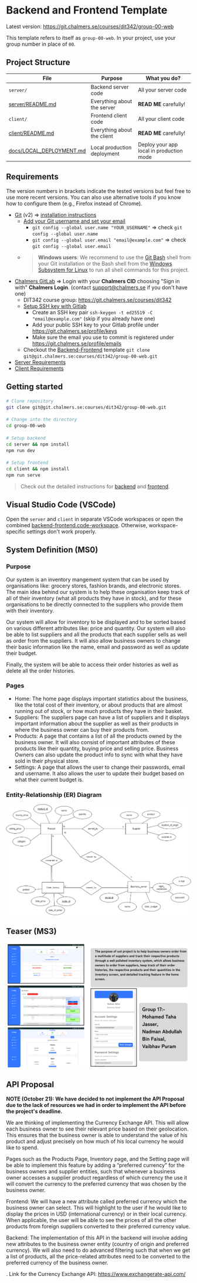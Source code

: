 # Backend and Frontend Template

Latest version: https://git.chalmers.se/courses/dit342/group-00-web

This template refers to itself as `group-00-web`. In your project, use your group number in place of `00`.

## Project Structure

| File        | Purpose           | What you do?  |
| ------------- | ------------- | ----- |
| `server/` | Backend server code | All your server code |
| [server/README.md](server/README.md) | Everything about the server | **READ ME** carefully! |
| `client/` | Frontend client code | All your client code |
| [client/README.md](client/README.md) | Everything about the client | **READ ME** carefully! |
| [docs/LOCAL_DEPLOYMENT.md](docs/LOCAL_DEPLOYMENT.md) | Local production deployment | Deploy your app local in production mode |

## Requirements

The version numbers in brackets indicate the tested versions but feel free to use more recent versions.
You can also use alternative tools if you know how to configure them (e.g., Firefox instead of Chrome).

* [Git](https://git-scm.com/) (v2) => [installation instructions](https://www.atlassian.com/git/tutorials/install-git)
  * [Add your Git username and set your email](https://docs.gitlab.com/ce/gitlab-basics/start-using-git.html#add-your-git-username-and-set-your-email)
    * `git config --global user.name "YOUR_USERNAME"` => check `git config --global user.name`
    * `git config --global user.email "email@example.com"` => check `git config --global user.email`
  * > **Windows users**: We recommend to use the [Git Bash](https://www.atlassian.com/git/tutorials/git-bash) shell from your Git installation or the Bash shell from the [Windows Subsystem for Linux](https://docs.microsoft.com/en-us/windows/wsl/install-win10) to run all shell commands for this project.
* [Chalmers GitLab](https://git.chalmers.se/) => Login with your **Chalmers CID** choosing "Sign in with" **Chalmers Login**. (contact [support@chalmers.se](mailto:support@chalmers.se) if you don't have one)
  * DIT342 course group: https://git.chalmers.se/courses/dit342
  * [Setup SSH key with Gitlab](https://docs.gitlab.com/ee/ssh/)
    * Create an SSH key pair `ssh-keygen -t ed25519 -C "email@example.com"` (skip if you already have one)
    * Add your public SSH key to your Gitlab profile under https://git.chalmers.se/profile/keys
    * Make sure the email you use to commit is registered under https://git.chalmers.se/profile/emails
  * Checkout the [Backend-Frontend](https://git.chalmers.se/courses/dit342/group-00-web) template `git clone git@git.chalmers.se:courses/dit342/group-00-web.git`
* [Server Requirements](./server/README.md#Requirements)
* [Client Requirements](./client/README.md#Requirements)

## Getting started

```bash
# Clone repository
git clone git@git.chalmers.se:courses/dit342/group-00-web.git

# Change into the directory
cd group-00-web

# Setup backend
cd server && npm install
npm run dev

# Setup frontend
cd client && npm install
npm run serve
```

> Check out the detailed instructions for [backend](./server/README.md) and [frontend](./client/README.md).

## Visual Studio Code (VSCode)

Open the `server` and `client` in separate VSCode workspaces or open the combined [backend-frontend.code-workspace](./backend-frontend.code-workspace). Otherwise, workspace-specific settings don't work properly.

## System Definition (MS0)

### Purpose

Our system is an inventory mangement system that can be used by organisations like: grocery stores, fashion brands, and electronic stores. The main idea behind our system is to help these organisation keep track of all of their inventory (what all products they have in stock), and for these organisations to be directly connected to the suppliers who provide them with their inventory.

Our system will allow for inventory to be displayed and to be sorted based on various different attributes like: price and quantity. Our system will also be able to list suppliers and all the products that each supplier sells as well as order from the suppliers. It will also allow business owners to change their basic information like the name, email and password as well as update their budget. 

Finally, the system will be able to access their order histories as well as delete all the order histories.



### Pages

* Home: The home page displays important statistics about the business, like the total cost of their inventory, or about products that are almost running out of stock, or how much products they have in their basket.
* Suppliers: The suppliers page can have a list of suppliers and it displays important information about the supplier as well as their products in where the business owner can buy their products from.
* Products: A page that contains a list of all the products owned by the business owner. It will also consist of important attributes of these products like their quantity, buying price and selling price. Business Owners can also update the product info to sync with what they have sold in their physical store.
* Settings: A page that allows the user to change their passwords, email and username. It also allows the user to update their budget based on what their current budget is.




### Entity-Relationship (ER) Diagram

![ER Diagram](./images/Upd1_InvManageSys_ERdiagram.drawio.png)

## Teaser (MS3)

![Teaser](./images/teaser.png)
## API Proposal

**NOTE (October 21): We have decided to not implement the API Proposal due to the lack of resources we had in order to implement the API before the project's deadline.**

We are thinking of implementing the Currency Exchange API. This will allow each business owner to see their relevant price based on their geolocation. This ensures that the business owner is able to understand the value of his product and adjust precisely on how much of his local currency he would like to spend.

Pages such as the Products Page, Inventory page, and the Setting page will be able to implement this feature by adding a “preferred currency” for the business owners and supplier entities, such that whenever a business owner accesses a supplier product regardless of which currency the use it will convert the currency to the preferred currency that was chosen by the business owner.

Frontend: We will have a new attribute called preferred currency which the business owner can select. This will highlight to the user if he would like to display the prices in USD (international currency) or in their local currency. When applicable, the user will be able to see the prices of all the other products from foreign suppliers converted to their preferred currency value.

Backend: The implementation of this API in the backend will involve adding new attributes to the business owner entity (country of origin and preferred currency). We will also need to do advanced filtering such that when we get a list of products, all the price-related attributes need to be converted to the preferred currency of the business owner.

.
Link for the Currency Exchange API: https://www.exchangerate-api.com/